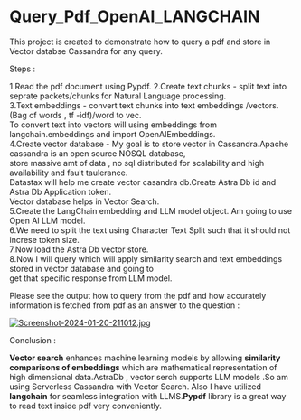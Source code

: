 # Query_Pdf_OpenAI_LANGCHAIN
This project is created to demonstrate how to query a pdf and store in Vector databse Cassandra for any query.<br />

Steps :<br /> 

1.Read the pdf document using Pypdf.
2.Create text chunks - split text into seprate packets/chunks for Natural Language processing.<br /> 
3.Text embeddings - convert text chunks into text embeddings /vectors.(Bag of words , tf -idf)/word to vec.<br />
To convert text into vectors will using embeddings from langchain.embeddings and import OpenAIEmbeddings.<br />
4.Create vector database - My goal is to store vector in Cassandra.Apache cassandra is an open source NOSQL database,<br />
  store massive amt of data , no sql distributed for scalability and high availability and fault taulerance.<br /> 
  Datastax will help me create vector casandra db.Create Astra Db id and Astra Db Application token.<br />
  Vector database helps in Vector Search.<br />
5.Create the LangChain embedding and LLM model object. Am going to use Open AI LLM model.<br />
6.We need to split the text using Character Text Split such that it should not increse token size.<br />
7.Now load the Astra Db vector store.<br />
8.Now I will query which will apply similarity search and text embeddings stored in vector database and going to<br /> 
  get that specific response from LLM model.<br />

Please see the output how to query from the pdf and how accurately information is fetched from pdf as an answer to the question :<br /> 

[![Screenshot-2024-01-20-211012.jpg](https://i.postimg.cc/nh1s70PS/Screenshot-2024-01-20-211012.jpg)](https://postimg.cc/bZsNfH81)

Conclusion :

**Vector search** enhances machine learning models by allowing **similarity comparisons of embeddings** which are mathematical representation of 
high dimensional data.AstraDb , vector serch supports LLM models .So am using Serverless Cassandra with Vector Search.
Also I have utilized **langchain** for seamless integration with LLMS.**Pypdf** library is a great way to read text inside pdf very conveniently.
